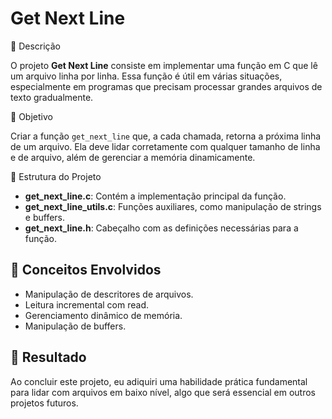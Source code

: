 # Get Next Line

📜 Descrição

O projeto **Get Next Line** consiste em implementar uma função em C que lê um arquivo linha por linha. Essa função é útil em várias situações, especialmente em programas que precisam processar grandes arquivos de texto gradualmente.

🚀 Objetivo

Criar a função `get_next_line` que, a cada chamada, retorna a próxima linha de um arquivo. Ela deve lidar corretamente com qualquer tamanho de linha e de arquivo, além de gerenciar a memória dinamicamente.

📂 Estrutura do Projeto

- **get_next_line.c**: Contém a implementação principal da função.
- **get_next_line_utils.c**: Funções auxiliares, como manipulação de strings e buffers.
- **get_next_line.h**: Cabeçalho com as definições necessárias para a função.

## 📖 Conceitos Envolvidos
- Manipulação de descritores de arquivos.
- Leitura incremental com read.
- Gerenciamento dinâmico de memória.
- Manipulação de buffers.

## 🎯 Resultado

Ao concluir este projeto, eu adiquiri uma habilidade prática fundamental para lidar com arquivos em baixo nível, algo que será essencial em outros projetos futuros.
